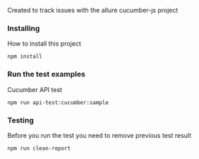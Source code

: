 Created to track issues with the allure cucumber-js project

### Installing

How to install this project

```
npm install
```

### Run the test examples


Cucumber API test

```
npm run api-test:cucumber:sample
```

### Testing

Before you run the test you need to remove previous test result

```
npm run clean-report
```
